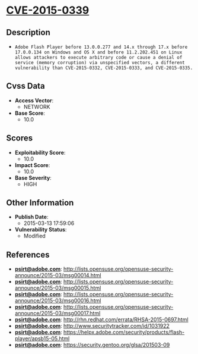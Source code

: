 
# [CVE-2015-0339](https://cve.mitre.org/cgi-bin/cvename.cgi?name=CVE-2015-0339)

## Description

- `Adobe Flash Player before 13.0.0.277 and 14.x through 17.x before 17.0.0.134 on Windows and OS X and before 11.2.202.451 on Linux allows attackers to execute arbitrary code or cause a denial of service (memory corruption) via unspecified vectors, a different vulnerability than CVE-2015-0332, CVE-2015-0333, and CVE-2015-0335.`

## Cvss Data

- **Access Vector**:
  - NETWORK
- **Base Score**:
  - 10.0

## Scores

- **Exploitability Score**:
  - 10.0
- **Impact Score**:
  - 10.0
- **Base Severity**:
  - HIGH

## Other Information

- **Publish Date**:
  - 2015-03-13 17:59:06
- **Vulnerability Status**:
  - Modified

## References

- **psirt@adobe.com**: http://lists.opensuse.org/opensuse-security-announce/2015-03/msg00014.html
- **psirt@adobe.com**: http://lists.opensuse.org/opensuse-security-announce/2015-03/msg00015.html
- **psirt@adobe.com**: http://lists.opensuse.org/opensuse-security-announce/2015-03/msg00016.html
- **psirt@adobe.com**: http://lists.opensuse.org/opensuse-security-announce/2015-03/msg00017.html
- **psirt@adobe.com**: http://rhn.redhat.com/errata/RHSA-2015-0697.html
- **psirt@adobe.com**: http://www.securitytracker.com/id/1031922
- **psirt@adobe.com**: https://helpx.adobe.com/security/products/flash-player/apsb15-05.html
- **psirt@adobe.com**: https://security.gentoo.org/glsa/201503-09
